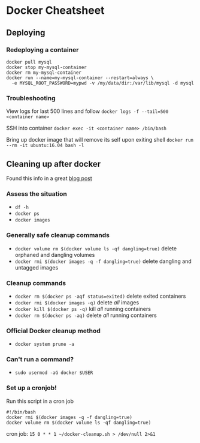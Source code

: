 # Docker Cheatsheet

## Deploying
### Redeploying a container
```
docker pull mysql
docker stop my-mysql-container
docker rm my-mysql-container
docker run --name=my-mysql-container --restart=always \
  -e MYSQL_ROOT_PASSWORD=mypwd -v /my/data/dir:/var/lib/mysql -d mysql
  ```
 
### Troubleshooting
View logs for last 500 lines and follow
```docker logs -f --tail=500 <container name>```

SSH into container 
```docker exec -it <container name> /bin/bash```

Bring up docker image that will remove its self upon exiting shell
```docker run --rm -it ubuntu:16.04 bash -l```

## Cleaning up after docker 
Found this info in a great [blog post](https://getintodevops.com/blog/keeping-the-whale-happy-how-to-clean-up-after-docker)
### Assess the situation
* `df -h`
* `docker ps`
* `docker images`
### Generally safe cleanup commands
* `docker volume rm $(docker volume ls -qf dangling=true)` delete orphaned and dangling volumes
* `docker rmi $(docker images -q -f dangling=true)` delete dangling and untagged images
### Cleanup commands
* `docker rm $(docker ps -aqf status=exited)` delete exited containers
* `docker rmi $(docker images -q)` delete *all* images
* `docker kill $(docker ps -q)` kill *all* running containers
* `docker rm $(docker ps -aq)` delete *all* running containers
### Official Docker cleanup method
* `docker system prune -a`
### Can't run a command?
* `sudo usermod -aG docker $USER`
### Set up a cronjob!
Run this script in a cron job
```
#!/bin/bash
docker rmi $(docker images -q -f dangling=true)
docker volume rm $(docker volume ls -qf dangling=true)
```
cron job: 
`15 0 * * 1 ~/docker-cleanup.sh > /dev/null 2>&1`

